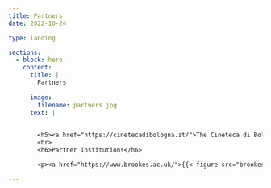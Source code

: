```yaml
---
title: Partners
date: 2022-10-24

type: landing

sections:
  - block: hero
    content:
      title: |
        Partners 
        
      image:
        filename: partners.jpg
      text: |
       
        
        <h5><a href="https://cinetecadibologna.it/">The Cineteca di Bologna</a> is one of Europe’s leading film institutions. Founded in the 1960s as an arm of the municipality of Bologna’s cinema commission, the Cineteca today is comprised of cinemas, archives, a library, film laboratories, publishing activities, and an annual film festival (<a href="https://festival.ilcinemaritrovato.it/">Il cinema Ritrovato</a>). Since it moved to its present premises in 2000, it has become a miniature city of cinema, one of the most innovative and prestigious centres for the preservation, study and promotion of film heritage. Under its director, Gianluca Farinelli, the Cineteca has built an enviable international reputation while developing its local links. It was a partner on Stephen Gundle’s earlier research project on ‘Producers and Production Practices in the History of Italian Cinema, 1949-1976’.</h5>
        <br>
        <h6>Partner Institutions</h6>

        <p><a href="https://www.brookes.ac.uk/">{{< figure src="brookes.png" alt="Oxford Brookes University Logo">}}</a> <a href="https://cinetecadibologna.it/">{{< figure src="bologna.png" alt="Oxford Brookes University Logo">}}</a> <a href="https://warwick.ac.uk/">{{< figure src="warwick.png" alt="University of Warwick Logo">}}</a> <a href="https://warwick.ac.uk/"><a href="https://www.ukri.org/councils/ahrc/">{{< figure src="ukri.png" alt="Arts and Humanities Research Council (AHRC) Logo">}}</a></p>

--- 
```



